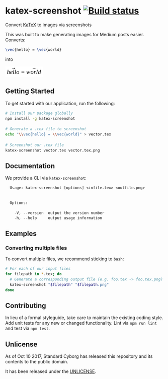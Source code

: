 # katex-screenshot [![Build status](https://travis-ci.org/StandardCyborg/katex-screenshot.svg?branch=master)](https://travis-ci.org/StandardCyborg/katex-screenshot)

Convert [KaTeX][] to images via screenshots

This was built to make generating images for Medium posts easier. Converts:

```tex
\vec{hello} = \vec{world}
```

into

![katex-screenshot result](test/expected-files/valid.png)

[KaTeX]: https://github.com/Khan/KaTeX

## Getting Started
To get started with our application, run the following:

```bash
# Install our package globally
npm install -g katex-screenshot

# Generate a .tex file to screenshot
echo "\\vec{hello} = \\vec{world}" > vector.tex

# Screenshot our .tex file
katex-screenshot vector.tex vector.tex.png
```

## Documentation
We provide a CLI via `katex-screenshot`:

```
  Usage: katex-screenshot [options] <infile.tex> <outfile.png>


  Options:

    -V, --version  output the version number
    -h, --help     output usage information
```

## Examples
### Converting multiple files
To convert multiple files, we recommend sticking to `bash`:

```bash
# For each of our input files
for filepath in *.tex; do
  # Generate a corresponding output file (e.g. foo.tex -> foo.tex.png)
  katex-screenshot "$filepath" "$filepath.png"
done
```

## Contributing
In lieu of a formal styleguide, take care to maintain the existing coding style. Add unit tests for any new or changed functionality. Lint via `npm run lint` and test via `npm test`.

## Unlicense
As of Oct 10 2017, Standard Cyborg has released this repository and its contents to the public domain.

It has been released under the [UNLICENSE][].

[UNLICENSE]: UNLICENSE
